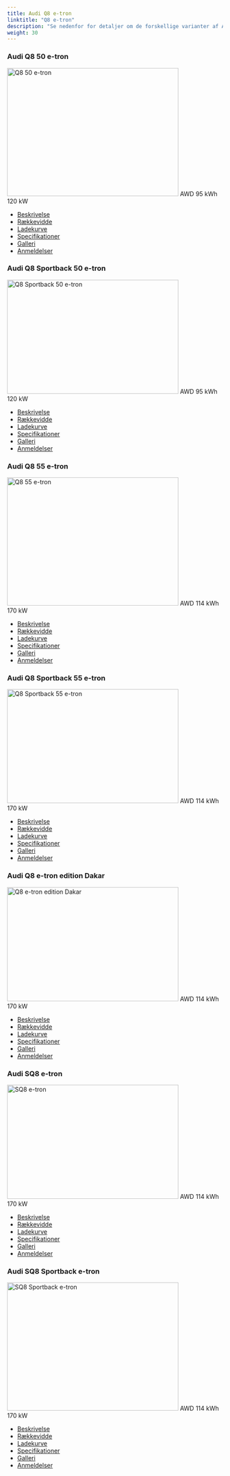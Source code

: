 ```yaml
---
title: Audi Q8 e-tron
linktitle: "Q8 e-tron"
description: "Se nedenfor for detaljer om de forskellige varianter af Audi Q8 e-tron"
weight: 30
---
```

<!-- markdownlint-disable MD033 -->
<!-- markdownlint-disable MD010 -->
<div class="container p-3 mb-4 bg-body-tertiary rounded border">
<h3>Audi Q8 50 e-tron</h3>
	<div class="row">
		<div class="col col-12 col-md-6">
			<a href="q8_50_e-tron/"><img src="https://media.evkx.net/multimedia/models/audi/q8_e-tron/q8_50_e-tron/main_1_xst.jpg" class="img-fluid" width="400px" height="299px" alt="Q8 50 e-tron" ></a>
<i class="bi bi-record2-fill"></i> AWD <i class="bi bi-battery-full"></i> 95 kWh <i class="bi bi-ev-station"></i> 120 kW 
		</div>
		<div class="col col-12 col-md-6">
			<ul class="list-group list-group-flush">
				<li class="list-group-item list-group-item-action"><a href="q8_50_e-tron/" class="text-decoration-none text-black"><i class="bi-car-front"></i> Beskrivelse</a></li>
				<li class="list-group-item list-group-item-action"><a href="q8_50_e-tron/rangeandconsumption/" class="text-decoration-none text-black" ><i class="bi-file-earmark-bar-graph"></i> Rækkevidde</a></li>
				<li class="list-group-item list-group-item-action"><a href="q8_50_e-tron/chargingcurve/" class="text-decoration-none text-black" ><i class="bi-battery-charging"></i> Ladekurve</a></li>
				<li class="list-group-item list-group-item-action"><a href="q8_50_e-tron/specifications/" class="text-decoration-none text-black" ><i class="bi-layout-text-sidebar-reverse"></i> Specifikationer</a></li>
				<li class="list-group-item list-group-item-action"><a href="q8_50_e-tron/gallery/" class="text-decoration-none text-black" ><i class="bi-images"></i> Galleri</a></li>
				<li class="list-group-item list-group-item-action"><a href="q8_50_e-tron/reviews/" class="text-decoration-none text-black" ><i class="bi-person-video2"></i> Anmeldelser</a></li>
			</ul>
		</div>
	</div>
</div>
<div class="container p-3 mb-4 bg-body-tertiary rounded border">
<h3>Audi Q8 Sportback 50 e-tron</h3>
	<div class="row">
		<div class="col col-12 col-md-6">
			<a href="q8_sportback_50_e-tron/"><img src="https://media.evkx.net/multimedia/models/audi/q8_e-tron/q8_sportback_50_e-tron/main_1_xst.jpeg" class="img-fluid" width="400px" height="266px" alt="Q8 Sportback 50 e-tron" ></a>
<i class="bi bi-record2-fill"></i> AWD <i class="bi bi-battery-full"></i> 95 kWh <i class="bi bi-ev-station"></i> 120 kW 
		</div>
		<div class="col col-12 col-md-6">
			<ul class="list-group list-group-flush">
				<li class="list-group-item list-group-item-action"><a href="q8_sportback_50_e-tron/" class="text-decoration-none text-black"><i class="bi-car-front"></i> Beskrivelse</a></li>
				<li class="list-group-item list-group-item-action"><a href="q8_sportback_50_e-tron/rangeandconsumption/" class="text-decoration-none text-black" ><i class="bi-file-earmark-bar-graph"></i> Rækkevidde</a></li>
				<li class="list-group-item list-group-item-action"><a href="q8_sportback_50_e-tron/chargingcurve/" class="text-decoration-none text-black" ><i class="bi-battery-charging"></i> Ladekurve</a></li>
				<li class="list-group-item list-group-item-action"><a href="q8_sportback_50_e-tron/specifications/" class="text-decoration-none text-black" ><i class="bi-layout-text-sidebar-reverse"></i> Specifikationer</a></li>
				<li class="list-group-item list-group-item-action"><a href="q8_sportback_50_e-tron/gallery/" class="text-decoration-none text-black" ><i class="bi-images"></i> Galleri</a></li>
				<li class="list-group-item list-group-item-action"><a href="q8_sportback_50_e-tron/reviews/" class="text-decoration-none text-black" ><i class="bi-person-video2"></i> Anmeldelser</a></li>
			</ul>
		</div>
	</div>
</div>
<div class="container p-3 mb-4 bg-body-tertiary rounded border">
<h3>Audi Q8 55 e-tron</h3>
	<div class="row">
		<div class="col col-12 col-md-6">
			<a href="q8_55_e-tron/"><img src="https://media.evkx.net/multimedia/models/audi/q8_e-tron/q8_55_e-tron/main_1_xst.jpg" class="img-fluid" width="400px" height="299px" alt="Q8 55 e-tron" ></a>
<i class="bi bi-record2-fill"></i> AWD <i class="bi bi-battery-full"></i> 114 kWh <i class="bi bi-ev-station"></i> 170 kW 
		</div>
		<div class="col col-12 col-md-6">
			<ul class="list-group list-group-flush">
				<li class="list-group-item list-group-item-action"><a href="q8_55_e-tron/" class="text-decoration-none text-black"><i class="bi-car-front"></i> Beskrivelse</a></li>
				<li class="list-group-item list-group-item-action"><a href="q8_55_e-tron/rangeandconsumption/" class="text-decoration-none text-black" ><i class="bi-file-earmark-bar-graph"></i> Rækkevidde</a></li>
				<li class="list-group-item list-group-item-action"><a href="q8_55_e-tron/chargingcurve/" class="text-decoration-none text-black" ><i class="bi-battery-charging"></i> Ladekurve</a></li>
				<li class="list-group-item list-group-item-action"><a href="q8_55_e-tron/specifications/" class="text-decoration-none text-black" ><i class="bi-layout-text-sidebar-reverse"></i> Specifikationer</a></li>
				<li class="list-group-item list-group-item-action"><a href="q8_55_e-tron/gallery/" class="text-decoration-none text-black" ><i class="bi-images"></i> Galleri</a></li>
				<li class="list-group-item list-group-item-action"><a href="q8_55_e-tron/reviews/" class="text-decoration-none text-black" ><i class="bi-person-video2"></i> Anmeldelser</a></li>
			</ul>
		</div>
	</div>
</div>
<div class="container p-3 mb-4 bg-body-tertiary rounded border">
<h3>Audi Q8 Sportback 55 e-tron</h3>
	<div class="row">
		<div class="col col-12 col-md-6">
			<a href="q8_sportback_55_e-tron/"><img src="https://media.evkx.net/multimedia/models/audi/q8_e-tron/q8_sportback_55_e-tron/main_1_xst.jpeg" class="img-fluid" width="400px" height="266px" alt="Q8 Sportback 55 e-tron" ></a>
<i class="bi bi-record2-fill"></i> AWD <i class="bi bi-battery-full"></i> 114 kWh <i class="bi bi-ev-station"></i> 170 kW 
		</div>
		<div class="col col-12 col-md-6">
			<ul class="list-group list-group-flush">
				<li class="list-group-item list-group-item-action"><a href="q8_sportback_55_e-tron/" class="text-decoration-none text-black"><i class="bi-car-front"></i> Beskrivelse</a></li>
				<li class="list-group-item list-group-item-action"><a href="q8_sportback_55_e-tron/rangeandconsumption/" class="text-decoration-none text-black" ><i class="bi-file-earmark-bar-graph"></i> Rækkevidde</a></li>
				<li class="list-group-item list-group-item-action"><a href="q8_sportback_55_e-tron/chargingcurve/" class="text-decoration-none text-black" ><i class="bi-battery-charging"></i> Ladekurve</a></li>
				<li class="list-group-item list-group-item-action"><a href="q8_sportback_55_e-tron/specifications/" class="text-decoration-none text-black" ><i class="bi-layout-text-sidebar-reverse"></i> Specifikationer</a></li>
				<li class="list-group-item list-group-item-action"><a href="q8_sportback_55_e-tron/gallery/" class="text-decoration-none text-black" ><i class="bi-images"></i> Galleri</a></li>
				<li class="list-group-item list-group-item-action"><a href="q8_sportback_55_e-tron/reviews/" class="text-decoration-none text-black" ><i class="bi-person-video2"></i> Anmeldelser</a></li>
			</ul>
		</div>
	</div>
</div>
<div class="container p-3 mb-4 bg-body-tertiary rounded border">
<h3>Audi Q8 e-tron edition Dakar</h3>
	<div class="row">
		<div class="col col-12 col-md-6">
			<a href="q8_e-tron_edition_dakar/"><img src="https://media.evkx.net/multimedia/models/audi/q8_e-tron/q8_e-tron_edition_dakar/main_1_xst.jpg" class="img-fluid" width="400px" height="266px" alt="Q8 e-tron edition Dakar" ></a>
<i class="bi bi-record2-fill"></i> AWD <i class="bi bi-battery-full"></i> 114 kWh <i class="bi bi-ev-station"></i> 170 kW 
		</div>
		<div class="col col-12 col-md-6">
			<ul class="list-group list-group-flush">
				<li class="list-group-item list-group-item-action"><a href="q8_e-tron_edition_dakar/" class="text-decoration-none text-black"><i class="bi-car-front"></i> Beskrivelse</a></li>
				<li class="list-group-item list-group-item-action"><a href="q8_e-tron_edition_dakar/rangeandconsumption/" class="text-decoration-none text-black" ><i class="bi-file-earmark-bar-graph"></i> Rækkevidde</a></li>
				<li class="list-group-item list-group-item-action"><a href="q8_e-tron_edition_dakar/chargingcurve/" class="text-decoration-none text-black" ><i class="bi-battery-charging"></i> Ladekurve</a></li>
				<li class="list-group-item list-group-item-action"><a href="q8_e-tron_edition_dakar/specifications/" class="text-decoration-none text-black" ><i class="bi-layout-text-sidebar-reverse"></i> Specifikationer</a></li>
				<li class="list-group-item list-group-item-action"><a href="q8_e-tron_edition_dakar/gallery/" class="text-decoration-none text-black" ><i class="bi-images"></i> Galleri</a></li>
				<li class="list-group-item list-group-item-action"><a href="q8_e-tron_edition_dakar/reviews/" class="text-decoration-none text-black" ><i class="bi-person-video2"></i> Anmeldelser</a></li>
			</ul>
		</div>
	</div>
</div>
<div class="container p-3 mb-4 bg-body-tertiary rounded border">
<h3>Audi SQ8 e-tron</h3>
	<div class="row">
		<div class="col col-12 col-md-6">
			<a href="sq8_e-tron/"><img src="https://media.evkx.net/multimedia/models/audi/q8_e-tron/sq8_e-tron/main_1_xst.jpeg" class="img-fluid" width="400px" height="266px" alt="SQ8 e-tron" ></a>
<i class="bi bi-record2-fill"></i> AWD <i class="bi bi-battery-full"></i> 114 kWh <i class="bi bi-ev-station"></i> 170 kW 
		</div>
		<div class="col col-12 col-md-6">
			<ul class="list-group list-group-flush">
				<li class="list-group-item list-group-item-action"><a href="sq8_e-tron/" class="text-decoration-none text-black"><i class="bi-car-front"></i> Beskrivelse</a></li>
				<li class="list-group-item list-group-item-action"><a href="sq8_e-tron/rangeandconsumption/" class="text-decoration-none text-black" ><i class="bi-file-earmark-bar-graph"></i> Rækkevidde</a></li>
				<li class="list-group-item list-group-item-action"><a href="sq8_e-tron/chargingcurve/" class="text-decoration-none text-black" ><i class="bi-battery-charging"></i> Ladekurve</a></li>
				<li class="list-group-item list-group-item-action"><a href="sq8_e-tron/specifications/" class="text-decoration-none text-black" ><i class="bi-layout-text-sidebar-reverse"></i> Specifikationer</a></li>
				<li class="list-group-item list-group-item-action"><a href="sq8_e-tron/gallery/" class="text-decoration-none text-black" ><i class="bi-images"></i> Galleri</a></li>
				<li class="list-group-item list-group-item-action"><a href="sq8_e-tron/reviews/" class="text-decoration-none text-black" ><i class="bi-person-video2"></i> Anmeldelser</a></li>
			</ul>
		</div>
	</div>
</div>
<div class="container p-3 mb-4 bg-body-tertiary rounded border">
<h3>Audi SQ8 Sportback e-tron</h3>
	<div class="row">
		<div class="col col-12 col-md-6">
			<a href="sq8_sportback_e-tron/"><img src="https://media.evkx.net/multimedia/models/audi/q8_e-tron/sq8_sportback_e-tron/main_1_xst.jpg" class="img-fluid" width="400px" height="299px" alt="SQ8 Sportback e-tron" ></a>
<i class="bi bi-record2-fill"></i> AWD <i class="bi bi-battery-full"></i> 114 kWh <i class="bi bi-ev-station"></i> 170 kW 
		</div>
		<div class="col col-12 col-md-6">
			<ul class="list-group list-group-flush">
				<li class="list-group-item list-group-item-action"><a href="sq8_sportback_e-tron/" class="text-decoration-none text-black"><i class="bi-car-front"></i> Beskrivelse</a></li>
				<li class="list-group-item list-group-item-action"><a href="sq8_sportback_e-tron/rangeandconsumption/" class="text-decoration-none text-black" ><i class="bi-file-earmark-bar-graph"></i> Rækkevidde</a></li>
				<li class="list-group-item list-group-item-action"><a href="sq8_sportback_e-tron/chargingcurve/" class="text-decoration-none text-black" ><i class="bi-battery-charging"></i> Ladekurve</a></li>
				<li class="list-group-item list-group-item-action"><a href="sq8_sportback_e-tron/specifications/" class="text-decoration-none text-black" ><i class="bi-layout-text-sidebar-reverse"></i> Specifikationer</a></li>
				<li class="list-group-item list-group-item-action"><a href="sq8_sportback_e-tron/gallery/" class="text-decoration-none text-black" ><i class="bi-images"></i> Galleri</a></li>
				<li class="list-group-item list-group-item-action"><a href="sq8_sportback_e-tron/reviews/" class="text-decoration-none text-black" ><i class="bi-person-video2"></i> Anmeldelser</a></li>
			</ul>
		</div>
	</div>
</div>
